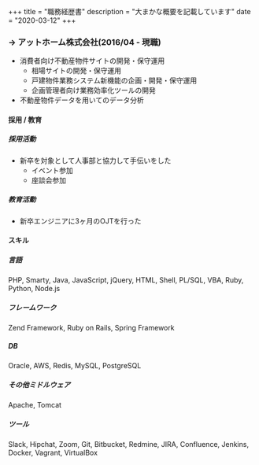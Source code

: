 +++
title = "職務経歴書"
description = "大まかな概要を記載しています"
date = "2020-03-12"
+++

### -> アットホーム株式会社(2016/04 - 現職)
- 消費者向け不動産物件サイトの開発・保守運用
  - 相場サイトの開発・保守運用
  - 戸建物件業務システム新機能の企画・開発・保守運用
  - 企画管理者向け業務効率化ツールの開発
- 不動産物件データを用いてのデータ分析

#### 採用 / 教育
##### 採用活動
- 新卒を対象として人事部と協力して手伝いをした
  - イベント参加
  - 座談会参加
##### 教育活動
- 新卒エンジニアに3ヶ月のOJTを行った

#### スキル
##### 言語
PHP, Smarty, Java, JavaScript, jQuery, HTML, Shell, PL/SQL, VBA, Ruby, Python, Node.js

##### フレームワーク
Zend Framework, Ruby on Rails, Spring Framework

##### DB
Oracle, AWS, Redis, MySQL, PostgreSQL

##### その他ミドルウェア
Apache, Tomcat

##### ツール
Slack, Hipchat, Zoom, Git, Bitbucket, Redmine, JIRA, Confluence, Jenkins, Docker, Vagrant, VirtualBox